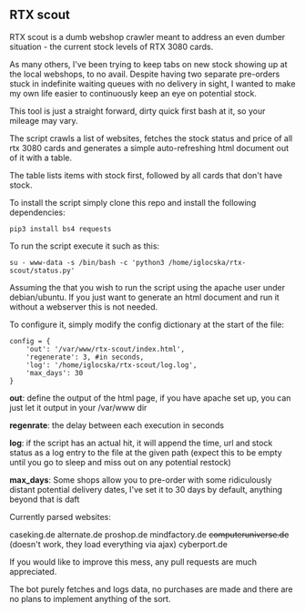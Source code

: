 ## RTX scout

RTX scout is a dumb webshop crawler meant to address an even dumber situation - the current stock levels of RTX 3080 cards.

As many others, I've been trying to keep tabs on new stock showing up at the local webshops, to no avail. Despite having two separate pre-orders stuck in indefinite waiting queues with no delivery in sight, I wanted to make my own life easier to continuously keep an eye on potential stock.

This tool is just a straight forward, dirty quick first bash at it, so your mileage may vary.

The script crawls a list of websites, fetches the stock status and price of all rtx 3080 cards and generates a simple auto-refreshing html document out of it with a table.

The table lists items with stock first, followed by all cards that don't have stock.

To install the script simply clone this repo and install the following dependencies:

```
pip3 install bs4 requests
```

To run the script execute it such as this:

```
su - www-data -s /bin/bash -c 'python3 /home/iglocska/rtx-scout/status.py'
```

Assuming the that you wish to run the script using the apache user under debian/ubuntu. If you just want to generate an html document and run it without a webserver this is not needed.

To configure it, simply modify the config dictionary at the start of the file:

```
config = {
    'out': '/var/www/rtx-scout/index.html',
    'regenerate': 3, #in seconds,
    'log': '/home/iglocska/rtx-scout/log.log',
    'max_days': 30
}
```

**out**: define the output of the html page, if you have apache set up, you can just let it output in your /var/www dir

**regenrate**: the delay between each execution in seconds

**log**: if the script has an actual hit, it will append the time, url and stock status as a log entry to the file at the given path (expect this to be empty until you go to sleep and miss out on any potential restock)

**max\_days**: Some shops allow you to pre-order with some ridiculously distant potential delivery dates, I've set it to 30 days by default, anything beyond that is daft

Currently parsed websites:

caseking.de
alternate.de
proshop.de
mindfactory.de
~~computeruniverse.de~~ (doesn't work, they load everything via ajax)
cyberport.de

If you would like to improve this mess, any pull requests are much appreciated.

The bot purely fetches and logs data, no purchases are made and there are no plans to implement anything of the sort.
